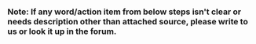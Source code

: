 ### Note: If any word/action item from below steps isn't clear or needs description other than attached source, please write to us or look it up in the forum.

